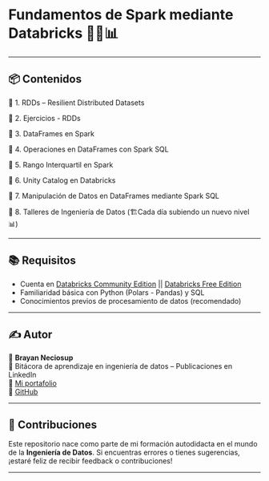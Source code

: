 # Fundamentos de Spark mediante Databricks 🧱🐍📊
---

## 📦 Contenidos

🔹 1. RDDs – Resilient Distributed Datasets

🔹 2. Ejercicios - RDDs 

🔹 3. DataFrames en Spark

🔹 4. Operaciones en DataFrames con Spark SQL

🔹 5. Rango Interquartil en Spark

🔹 6. Unity Catalog en Databricks

🔹 7. Manipulación de Datos en DataFrames mediante Spark SQL

🔹 8. Talleres de Ingeniería de Datos (🏗️Cada día subiendo un nuevo nivel 📊)

---

## 📚 Requisitos

- Cuenta en [Databricks Community Edition](https://community.cloud.databricks.com) || 
  [Databricks Free Edition](https://dbc-89f542f8-2df6.cloud.databricks.com/?o=758509963140561)
- Familiaridad básica con Python (Polars - Pandas) y SQL
- Conocimientos previos de procesamiento de datos (recomendado)

---

## ✍️ Autor

👤 **Brayan Neciosup**  
📘 Bitácora de aprendizaje en ingeniería de datos – Publicaciones en LinkedIn  
🔗 [Mi portafolio](https://bryanneciosup626.wixsite.com/brayandataanalitics)  
🐙 [GitHub](https://github.com/BrayanR03)

---

## 📢 Contribuciones

Este repositorio nace como parte de mi formación autodidacta en el mundo de la **Ingeniería de Datos**. Si encuentras errores o tienes sugerencias, ¡estaré feliz de recibir feedback o contribuciones!

---
